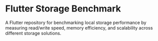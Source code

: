 # Flutter Storage Benchmark

A Flutter repository for benchmarking local storage performance by measuring read/write speed, memory efficiency, and scalability across different storage solutions.
